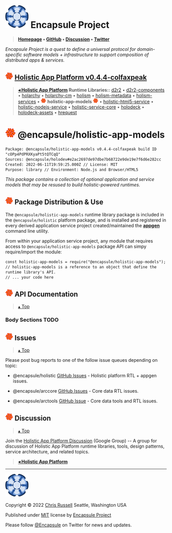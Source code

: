 # [![](ASSETS/blue-burst-encapsule.io-icon-72x72.png "Encapsule Project Homepage")](https://encapsule.io)&nbsp;Encapsule Project

> **[Homepage](https://encapsule.io "Encapsule Project Homepage...") &bull; [GitHub](https://github.com/Encapsule "Encapsule Project GitHub...") &bull; [Discussion](https://groups.google.com/a/encapsule.io/forum/#!forum/holistic-app-platform-discussion-group "Holistic app platform discussion group...") &bull; [Twitter](https://twitter.com/Encapsule "Encapsule Project Twitter...")**

_Encapsule Project is a quest to define a universal protocol for domain-specific software models + infrastructure to support composition of distributed apps & services._

## ![](ASSETS/encapsule-holistic-24x24.png)&nbsp;[Holistic App Platform v0.4.4-colfaxpeak](../../README.md)

> **[&#9666; Holistic App Platform](../../README.md#encapsule-project "Jump to @encapsule/holistic distribution package README...") Runtime Libraries::** [d2r2](../d2r2/README.md#encapsule-project "Jump to d2r2 README...") &bull; [d2r2-components](../d2r2-components/README.md#encapsule-project "Jump to d2r2-components README...") &bull; [holarchy](../holarchy/README.md#encapsule-project "Jump to holarchy README...") &bull; [holarchy-cm](../holarchy-cm/README.md#encapsule-project "Jump to holarchy-cm README...") &bull; [holism](../holism/README.md#encapsule-project "Jump to holism README...") &bull; [holism-metadata](../holism-metadata/README.md#encapsule-project "Jump to holism-metadata README...") &bull; [holism-services](../holism-services/README.md#encapsule-project "Jump to holism-services README...") &bull; ![](ASSETS/encapsule-holistic-16x16.png)&nbsp;**holistic-app-models**&nbsp;![](ASSETS/encapsule-holistic-16x16.png) &bull; [holistic-html5-service](../holistic-html5-service/README.md#encapsule-project "Jump to holistic-html5-service README...") &bull; [holistic-nodejs-service](../holistic-nodejs-service/README.md#encapsule-project "Jump to holistic-nodejs-service README...") &bull; [holistic-service-core](../holistic-service-core/README.md#encapsule-project "Jump to holistic-service-core README...") &bull; [holodeck](../holodeck/README.md#encapsule-project "Jump to holodeck README...") &bull; [holodeck-assets](../holodeck-assets/README.md#encapsule-project "Jump to holodeck-assets README...") &bull; [hrequest](../hrequest/README.md#encapsule-project "Jump to hrequest README...")

# ![](ASSETS/encapsule-holistic-32x32.png)&nbsp;@encapsule/holistic-app-models

```
Package: @encapsule/holistic-app-models v0.4.4-colfaxpeak build ID "cOPp4PdPRXKyaPt5tQTCqQ"
Sources: @encapsule/holodev#e2ac2697de97dbe7b68722e9de19e7f6d6e282cc
Created: 2022-06-11T19:59:25.000Z // License: MIT
Purpose: library // Environment: Node.js and Browser/HTML5
```

_This package contains a collection of optional application and service models that may be resused to build holistic-powered runtimes._

## ![](ASSETS/encapsule-holistic-24x24.png)&nbsp;Package Distribution & Use

The `@encapsule/holistic-app-models` runtime library package is included in the `@encapsule/holistic` platform package, and is 
installed and registered in every derived application service project created/maintained the [**appgen**](../../README.md#appgen-cli-tool) command line utility.

From within your application service project, any module that requires access to `@encapsule/holistic-app-models` package API can simpy require/import the module:

```
const holistic-app-models = require("@encapsule/holistic-app-models");
// holistic-app-models is a reference to an object that define the runtime library's API.
// ... your code here
```

## ![](ASSETS/encapsule-holistic-24x24.png)&nbsp;API Documentation

> [&#9652; Top](#encapsule-project "Scroll to the top of the page...")

### Body Sections TODO

## ![](ASSETS/encapsule-holistic-24x24.png)&nbsp;Issues

> [&#9652; Top](#encapsule-project "Scroll to the top of the page...")

Please post bug reports to one of the follow issue queues depending on topic:

- @encapsule/holistic [GitHub Issues](https://github.com/Encapsule/holistic/issues) - Holistic platform RTL + appgen issues.

- @encapsule/arccore [GitHub Issues](https://github.com/Encapsule/ARCcore/issues) - Core data RTL issues.

- @encapsule/arctools [GitHub Issue](https://github.com/Encapsule/ARCtools/issues) - Core data tools and RTL issues.

## ![](ASSETS/encapsule-holistic-24x24.png)&nbsp;Discussion

> [&#9652; Top](#encapsule-project "Scroll to the top of the page...")

Join the [Holistic App Platform Discussion](https://groups.google.com/a/encapsule.io/forum/#!forum/holistic-app-platform-discussion-group "Google Group for Holistic App Platform topics...") (Google Group) -- A group for discussion of Holistic App Platform runtime libraries, tools, design patterns, service architecture, and related topics.

> [**&#9666; Holistic App Platform**](../../README.md#encapsule-project "Back to the main Holistic App Platform REAMDE...")

<hr>

[![Encapsule Project](ASSETS/blue-burst-encapsule.io-icon-72x72.png "Encapsule Project")](https://encapsule.io)

Copyright &copy; 2022 [Chris Russell](https://github.com/ChrisRus) Seattle, Washington USA

Published under [MIT](LICENSE) license by [Encapsule Project](https://encapsule.io)

Please follow [@Encapsule](https://twitter.com/encapsule) on Twitter for news and updates.